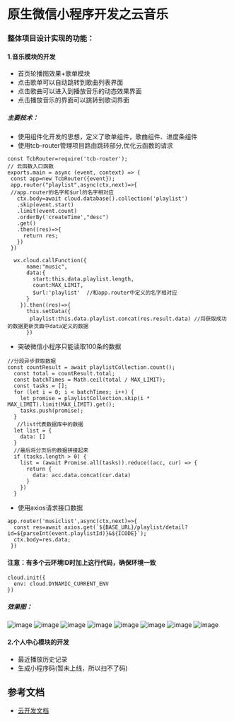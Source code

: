 # 原生微信小程序开发之云音乐
### 整体项目设计实现的功能：
#### 1.音乐模块的开发
* 首页轮播图效果+歌单模块
* 点击歌单可以自动跳转到歌曲列表界面
* 点击歌曲可以进入到播放音乐的动态效果界面
* 点击播放音乐的界面可以跳转到歌词界面
##### 主要技术：
* 使用组件化开发的思想，定义了歌单组件，歌曲组件、进度条组件
* 使用tcb-router管理项目路由跳转部分,优化云函数的请求
```
const TcbRouter=require('tcb-router');
// 云函数入口函数
exports.main = async (event, context) => {
 const app=new TcbRouter({event});
 app.router("playlist",async(ctx,next)=>{  
 //app.router的名字和$url的名字相对应
   ctx.body=await cloud.database().collection('playlist')
   .skip(event.start)
   .limit(event.count)
   .orderBy('createTime',"desc")
   .get()
   .then((res)=>{
     return res;
   })
 }) 
 
  wx.cloud.callFunction({
      name:"music",
      data:{
        start:this.data.playlist.length,
        count:MAX_LIMIT,
        $url:'playlist'  //和app.router中定义的名字相对应
      }
    }).then((res)=>{
      this.setData({
       playlist:this.data.playlist.concat(res.result.data) //将获取成功的数据更新页面中data定义的数据
      })
```
* 突破微信小程序只能读取100条的数据
```
//分段异步获取数据
const countResult = await playlistCollection.count();
  const total = countResult.total;
  const batchTimes = Math.ceil(total / MAX_LIMIT);
  const tasks = [];
  for (let i = 0; i < batchTimes; i++) {
    let promise = playlistCollection.skip(i * MAX_LIMIT).limit(MAX_LIMIT).get();
    tasks.push(promise);
  }
   //list代表数据库中的数据
  let list = {
    data: []
  }
  //最后将分页后的数据拼接起来
  if (tasks.length > 0) {
    list = (await Promise.all(tasks)).reduce((acc, cur) => {
      return {
        data: acc.data.concat(cur.data)
      }
    })
  }
```
* 使用axios请求接口数据  
```
app.router('musiclist',async(ctx,next)=>{
  const res=await axios.get(`${BASE_URL}/playlist/detail?id=${parseInt(event.playlistId)}&${ICODE}`);
  ctx.body=res.data;
 })
```


#### 注意：有多个云环境ID时加上这行代码，确保环境一致
```
cloud.init({
  env: cloud.DYNAMIC_CURRENT_ENV
})

```
##### 效果图：
![image](https://github.com/jessalin737/xiaochengxu-myMusic/blob/master/1.png)
![image](https://github.com/jessalin737/xiaochengxu-myMusic/blob/master/2.png)
![image](https://github.com/jessalin737/xiaochengxu-myMusic/blob/master/3.png)
![image](https://github.com/jessalin737/xiaochengxu-myMusic/blob/master/3%20(2).png)
![image](https://github.com/jessalin737/xiaochengxu-myMusic/blob/master/4.png)
![image](https://github.com/jessalin737/xiaochengxu-myMusic/blob/master/5.png)
![image](https://github.com/jessalin737/xiaochengxu-myMusic/blob/master/6.png)
![image](https://github.com/jessalin737/xiaochengxu-myMusic/blob/master/7.png)

#### 2.个人中心模块的开发
* 最近播放历史记录
* 生成小程序码(暂未上线，所以扫不了码)
## 参考文档
- [云开发文档](https://developers.weixin.qq.com/miniprogram/dev/wxcloud/basis/getting-started.html)

